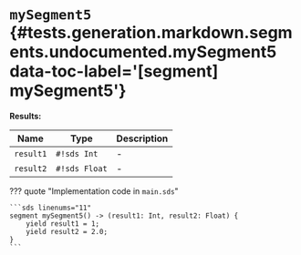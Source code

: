 # <code class="doc-symbol doc-symbol-segment"></code> `mySegment5` {#tests.generation.markdown.segments.undocumented.mySegment5 data-toc-label='[segment] mySegment5'}

**Results:**

| Name | Type | Description |
|------|------|-------------|
| `result1` | `#!sds Int` | - |
| `result2` | `#!sds Float` | - |

??? quote "Implementation code in `main.sds`"

    ```sds linenums="11"
    segment mySegment5() -> (result1: Int, result2: Float) {
        yield result1 = 1;
        yield result2 = 2.0;
    }
    ```
